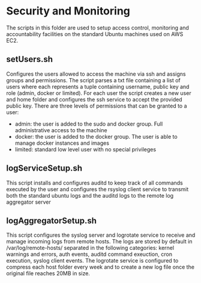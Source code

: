 # Security and Monitoring
The scripts in this folder are used to setup access control, monitoring and accountability facilities on the standard Ubuntu machines used on AWS EC2.

## setUsers.sh
Configures the users allowed to access the machine via ssh and assigns groups and permissions. The script parses a txt file containing a list of users where each represents a tuple containing username, public key and role (admin, docker or limited).
For each user the script creates a new user and home folder and configures the ssh service to accept the provided public key.
There are three levels of permissions that can be granted to a user:
* admin: the user is added to the sudo and docker group. Full administrative access to the machine
* docker: the user is added to the docker group. The user is able to manage docker instances and images
* limited: standard low level user with no special privileges

## logServiceSetup.sh
This script installs and configures auditd to keep track of all commands executed by the user and configures the rsyslog client service to transmit both the standard ubuntu logs and the auditd logs to the remote log aggregator server

## logAggregatorSetup.sh
This script configures the syslog server and logrotate service to receive and manage incoming logs from remote hosts. The logs are stored by default in /var/log/remote-hosts/<hostname> separated in the following categories:
kernel warnings and errors, auth events, auditd command exeuction, cron execution, syslog client events. The logrotate service is configured to compress each host folder every week and to create a new log file once the original file reaches 20MB in size.
